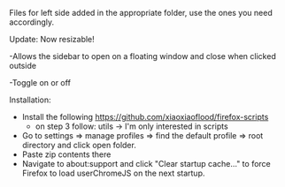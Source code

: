 Files for left side added in the appropriate folder, use the ones you need accordingly.

Update: Now resizable!

-Allows the sidebar to open on a floating window and close when clicked outside 

-Toggle on or off

Installation:
- Install the following https://github.com/xiaoxiaoflood/firefox-scripts
   - on step 3 follow: utils → I'm only interested in scripts
- Go to settings => manage profiles => find the default profile => root directory and click open folder.
- Paste zip contents there
- Navigate to about:support and click "Clear startup cache…" to force Firefox to load userChromeJS on the next startup.

